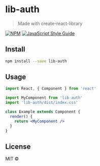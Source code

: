 # lib-auth

> Made with create-react-library

[![NPM](https://img.shields.io/npm/v/lib-auth.svg)](https://www.npmjs.com/package/lib-auth) [![JavaScript Style Guide](https://img.shields.io/badge/code_style-standard-brightgreen.svg)](https://standardjs.com)

## Install

```bash
npm install --save lib-auth
```

## Usage

```jsx
import React, { Component } from 'react'

import MyComponent from 'lib-auth'
import 'lib-auth/dist/index.css'

class Example extends Component {
  render() {
    return <MyComponent />
  }
}
```

## License

MIT © [](https://github.com/)
